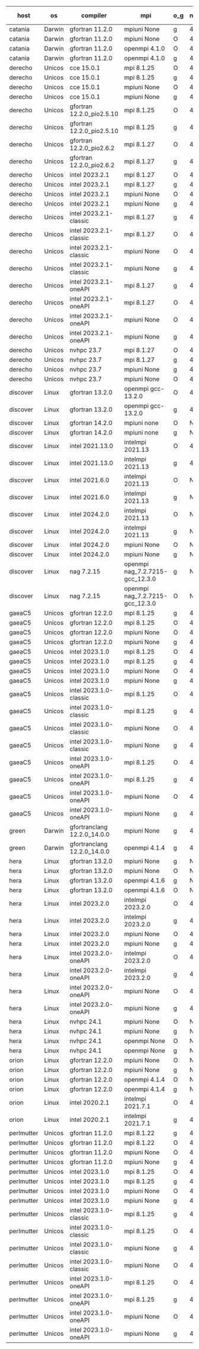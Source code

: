 

| host     | os       | compiler                              | mpi                      | o_g        | netcdf        | build       | u_pass          | u_fail          | s_pass            | s_fail            | e_pass             | e_fail             | nuopc_pass       | nuopc_fail       | artifacts link          |
|----------|----------|---------------------------------------|--------------------------|------------|---------------|-------------|-----------------|-----------------|-------------------|-------------------|--------------------|--------------------|------------------|------------------|-------------------------|
| catania | Darwin | gfortran 11.2.0 | mpiuni None  | g | 4.7.4  | PASS | 12530 | 0 | 9 | 0 | 44 | 0 | None | None | <a href="https://github.com/esmf-org/esmf-test-artifacts/tree/475ad2c5ee7b7b5dd45f82b855e74c47be566253/develop/gfortran/11.2.0/g/mpiuni/None" target="_blank">475ad2c</a> | 
| catania | Darwin | gfortran 11.2.0 | mpiuni None  | O | 4.7.4  | PASS | 12530 | 0 | 9 | 0 | 44 | 0 | None | None | <a href="https://github.com/esmf-org/esmf-test-artifacts/tree/fb8dc35525acce919ae01833355f649466c7b133/develop/gfortran/11.2.0/O/mpiuni/None" target="_blank">fb8dc35</a> | 
| catania | Darwin | gfortran 11.2.0 | openmpi 4.1.0  | O | 4.7.4  | PASS | 14197 | 3 | 51 | 0 | 81 | 0 | 56 | 0 | <a href="https://github.com/esmf-org/esmf-test-artifacts/tree/eebcd8e94a9e4f47d53893c978488d6db0972db1/develop/gfortran/11.2.0/O/openmpi/4.1.0" target="_blank">eebcd8e</a> | 
| catania | Darwin | gfortran 11.2.0 | openmpi 4.1.0  | g | 4.7.4  | PASS | 14197 | 3 | 51 | 0 | 81 | 0 | 56 | 0 | <a href="https://github.com/esmf-org/esmf-test-artifacts/tree/3ea79c72556474a2a52c6c211a4695055595acae/develop/gfortran/11.2.0/g/openmpi/4.1.0" target="_blank">3ea79c7</a> | 
| derecho | Unicos | cce 15.0.1 | mpi 8.1.25  | O | 4.9.2  | PASS | 14122 | 78 | 51 | 0 | 81 | 0 | 56 | 0 | <a href="https://github.com/esmf-org/esmf-test-artifacts/tree/5ab5c7a804a61adfd3df32a63385fb30eb2e0af2/develop/cce/15.0.1/O/mpi/8.1.25" target="_blank">5ab5c7a</a> | 
| derecho | Unicos | cce 15.0.1 | mpi 8.1.25  | g | 4.9.2  | PASS | 14124 | 76 | 51 | 0 | 81 | 0 | 56 | 0 | <a href="https://github.com/esmf-org/esmf-test-artifacts/tree/e621bff54e6fafc43170dcbe29f07536dc4cc289/develop/cce/15.0.1/g/mpi/8.1.25" target="_blank">e621bff</a> | 
| derecho | Unicos | cce 15.0.1 | mpiuni None  | O | 4.9.2  | PASS | 12295 | 235 | 9 | 0 | 44 | 0 | None | None | <a href="https://github.com/esmf-org/esmf-test-artifacts/tree/b2b4da8137abd8a1ef6200ab03994afb2b374b83/develop/cce/15.0.1/O/mpiuni/None" target="_blank">b2b4da8</a> | 
| derecho | Unicos | cce 15.0.1 | mpiuni None  | g | 4.9.2  | PASS | 12454 | 76 | 9 | 0 | 44 | 0 | None | None | <a href="https://github.com/esmf-org/esmf-test-artifacts/tree/f6347f7a22144864ae835087780ebbd9ec6156ef/develop/cce/15.0.1/g/mpiuni/None" target="_blank">f6347f7</a> | 
| derecho | Unicos | gfortran 12.2.0_pio2.5.10 | mpi 8.1.25  | O | 4.9.2  | PASS | 14200 | 0 | 51 | 0 | 81 | 0 | 56 | 0 | <a href="https://github.com/esmf-org/esmf-test-artifacts/tree/efcd84ea9c16fe6787d1fbb058f1f242848aa7c8/develop/gfortran/12.2.0_pio2.5.10/O/mpi/8.1.25" target="_blank">efcd84e</a> | 
| derecho | Unicos | gfortran 12.2.0_pio2.5.10 | mpi 8.1.25  | g | 4.9.2  | PASS | 14200 | 0 | 51 | 0 | 81 | 0 | 56 | 0 | <a href="https://github.com/esmf-org/esmf-test-artifacts/tree/7cf81ffded635b9467c71e839079eede4b54e885/develop/gfortran/12.2.0_pio2.5.10/g/mpi/8.1.25" target="_blank">7cf81ff</a> | 
| derecho | Unicos | gfortran 12.2.0_pio2.6.2 | mpi 8.1.27  | O | 4.9.2  | PASS | 14200 | 0 | 51 | 0 | 81 | 0 | 56 | 0 | <a href="https://github.com/esmf-org/esmf-test-artifacts/tree/7d99d8c78b96abdc873896a0cbda89b3d473e565/develop/gfortran/12.2.0_pio2.6.2/O/mpi/8.1.27" target="_blank">7d99d8c</a> | 
| derecho | Unicos | gfortran 12.2.0_pio2.6.2 | mpi 8.1.27  | g | 4.9.2  | PASS | 14200 | 0 | 51 | 0 | 81 | 0 | 56 | 0 | <a href="https://github.com/esmf-org/esmf-test-artifacts/tree/da975c1286085020aa81f24ee258f341c77e7ed6/develop/gfortran/12.2.0_pio2.6.2/g/mpi/8.1.27" target="_blank">da975c1</a> | 
| derecho | Unicos | intel 2023.2.1 | mpi 8.1.27  | O | 4.9.2  | PASS | 14200 | 0 | 51 | 0 | 81 | 0 | 57 | 0 | <a href="https://github.com/esmf-org/esmf-test-artifacts/tree/debf138fca12be9f527a86d72154bfb768f38022/develop/intel/2023.2.1/O/mpi/8.1.27" target="_blank">debf138</a> | 
| derecho | Unicos | intel 2023.2.1 | mpi 8.1.27  | g | 4.9.2  | PASS | 14200 | 0 | 51 | 0 | 81 | 0 | 57 | 0 | <a href="https://github.com/esmf-org/esmf-test-artifacts/tree/0db8c8c53ab9ff760556651f7f7c5eb9ca617510/develop/intel/2023.2.1/g/mpi/8.1.27" target="_blank">0db8c8c</a> | 
| derecho | Unicos | intel 2023.2.1 | mpiuni None  | O | 4.9.2  | PASS | 12530 | 0 | 9 | 0 | 44 | 0 | None | None | <a href="https://github.com/esmf-org/esmf-test-artifacts/tree/a8439d0896605c214f2fbb9417374a361dbfdace/develop/intel/2023.2.1/O/mpiuni/None" target="_blank">a8439d0</a> | 
| derecho | Unicos | intel 2023.2.1 | mpiuni None  | g | 4.9.2  | PASS | None | None | None | None | None | None | None | None | <a href="https://github.com/esmf-org/esmf-test-artifacts/tree/5c848f972f4ff19a7819efddfbeb844077f1ba87/develop/intel/2023.2.1/g/mpiuni/None" target="_blank">5c848f9</a> | 
| derecho | Unicos | intel 2023.2.1-classic | mpi 8.1.27  | g | 4.9.2  | PASS | 14200 | 0 | 51 | 0 | 81 | 0 | 56 | 0 | <a href="https://github.com/esmf-org/esmf-test-artifacts/tree/d7f87a9e3e5f62d6ecae88bccfaec5553208595f/develop/intel/2023.2.1-classic/g/mpi/8.1.27" target="_blank">d7f87a9</a> | 
| derecho | Unicos | intel 2023.2.1-classic | mpi 8.1.27  | O | 4.9.2  | PASS | 14200 | 0 | 51 | 0 | 81 | 0 | 56 | 0 | <a href="https://github.com/esmf-org/esmf-test-artifacts/tree/937d2233d76028c8633f12411409046027be077b/develop/intel/2023.2.1-classic/O/mpi/8.1.27" target="_blank">937d223</a> | 
| derecho | Unicos | intel 2023.2.1-classic | mpiuni None  | O | 4.9.2  | PASS | 12530 | 0 | 9 | 0 | 44 | 0 | None | None | <a href="https://github.com/esmf-org/esmf-test-artifacts/tree/f2d1466af2fce9645a5798066ef769718c57d884/develop/intel/2023.2.1-classic/O/mpiuni/None" target="_blank">f2d1466</a> | 
| derecho | Unicos | intel 2023.2.1-classic | mpiuni None  | g | 4.9.2  | PASS | 12530 | 0 | 9 | 0 | 44 | 0 | None | None | <a href="https://github.com/esmf-org/esmf-test-artifacts/tree/f71bb4e78063a77a2976ddbf5a4dfbca459aafd2/develop/intel/2023.2.1-classic/g/mpiuni/None" target="_blank">f71bb4e</a> | 
| derecho | Unicos | intel 2023.2.1-oneAPI | mpi 8.1.27  | g | 4.9.2  | PASS | 14200 | 0 | 51 | 0 | 81 | 0 | 56 | 0 | <a href="https://github.com/esmf-org/esmf-test-artifacts/tree/3af31fe8596ad974a685c4dd405e8758bebe2447/develop/intel/2023.2.1-oneAPI/g/mpi/8.1.27" target="_blank">3af31fe</a> | 
| derecho | Unicos | intel 2023.2.1-oneAPI | mpi 8.1.27  | O | 4.9.2  | PASS | 14200 | 0 | 50 | 1 | 81 | 0 | 56 | 0 | <a href="https://github.com/esmf-org/esmf-test-artifacts/tree/8ede3a61af8f9eeb105a9c00af2870a19b35dbc8/develop/intel/2023.2.1-oneAPI/O/mpi/8.1.27" target="_blank">8ede3a6</a> | 
| derecho | Unicos | intel 2023.2.1-oneAPI | mpiuni None  | O | 4.9.2  | PASS | 12530 | 0 | 9 | 0 | 44 | 0 | None | None | <a href="https://github.com/esmf-org/esmf-test-artifacts/tree/b7195c99106364fe98030163b599dee158b757a4/develop/intel/2023.2.1-oneAPI/O/mpiuni/None" target="_blank">b7195c9</a> | 
| derecho | Unicos | intel 2023.2.1-oneAPI | mpiuni None  | g | 4.9.2  | PASS | 12530 | 0 | 9 | 0 | 44 | 0 | None | None | <a href="https://github.com/esmf-org/esmf-test-artifacts/tree/d1feafe59151db4aa5b5278accedb8f11a3c79d2/develop/intel/2023.2.1-oneAPI/g/mpiuni/None" target="_blank">d1feafe</a> | 
| derecho | Unicos | nvhpc 23.7 | mpi 8.1.27  | O | 4.9.2  | PASS | 14200 | 0 | 51 | 0 | 81 | 0 | 56 | 0 | <a href="https://github.com/esmf-org/esmf-test-artifacts/tree/90819da8a58064aba2fb742d921d6a357f8208bc/develop/nvhpc/23.7/O/mpi/8.1.27" target="_blank">90819da</a> | 
| derecho | Unicos | nvhpc 23.7 | mpi 8.1.27  | g | 4.9.2  | PASS | 14200 | 0 | 51 | 0 | 81 | 0 | 56 | 0 | <a href="https://github.com/esmf-org/esmf-test-artifacts/tree/42827add8ca5a574fa59733615f81c20729f613b/develop/nvhpc/23.7/g/mpi/8.1.27" target="_blank">42827ad</a> | 
| derecho | Unicos | nvhpc 23.7 | mpiuni None  | g | 4.9.2  | PASS | 12530 | 0 | 9 | 0 | 44 | 0 | None | None | <a href="https://github.com/esmf-org/esmf-test-artifacts/tree/8a442201d77feddda6ae0738365ae4bfe2d8df6b/develop/nvhpc/23.7/g/mpiuni/None" target="_blank">8a44220</a> | 
| derecho | Unicos | nvhpc 23.7 | mpiuni None  | O | 4.9.2  | PASS | 12530 | 0 | 9 | 0 | 44 | 0 | None | None | <a href="https://github.com/esmf-org/esmf-test-artifacts/tree/b439c5cc495175655305cd8f23f7f89bb77fb5da/develop/nvhpc/23.7/O/mpiuni/None" target="_blank">b439c5c</a> | 
| discover | Linux | gfortran 13.2.0 | openmpi gcc-13.2.0  | O | 4.9.2  | PASS | 14200 | 0 | 51 | 0 | 81 | 0 | 56 | 0 | <a href="https://github.com/esmf-org/esmf-test-artifacts/tree/5813253c2c61f1cf3e0053aa9e7e1d9839cbe7e0/develop/gfortran/13.2.0/O/openmpi/gcc-13.2.0" target="_blank">5813253</a> | 
| discover | Linux | gfortran 13.2.0 | openmpi gcc-13.2.0  | g | 4.9.2  | PASS | 14200 | 0 | 51 | 0 | 81 | 0 | 56 | 0 | <a href="https://github.com/esmf-org/esmf-test-artifacts/tree/347ae23f5e5a5a0283c86656b0c34d2808e9557f/develop/gfortran/13.2.0/g/openmpi/gcc-13.2.0" target="_blank">347ae23</a> | 
| discover | Linux | gfortran 14.2.0 | mpiuni none  | O | None  | PASS | 12530 | 0 | 9 | 0 | 44 | 0 | None | None | <a href="https://github.com/esmf-org/esmf-test-artifacts/tree/03ea36efe197fd27be13d4dd88ee5326297b2a11/develop/gfortran/14.2.0/O/mpiuni/none" target="_blank">03ea36e</a> | 
| discover | Linux | gfortran 14.2.0 | mpiuni none  | g | None  | PASS | 12530 | 0 | 9 | 0 | 44 | 0 | None | None | <a href="https://github.com/esmf-org/esmf-test-artifacts/tree/d194d83f4a59725e2b7c1c39ddb05c329394fb19/develop/gfortran/14.2.0/g/mpiuni/none" target="_blank">d194d83</a> | 
| discover | Linux | intel 2021.13.0 | intelmpi 2021.13  | O | 4.9.2  | PASS | 14200 | 0 | 51 | 0 | 81 | 0 | 56 | 0 | <a href="https://github.com/esmf-org/esmf-test-artifacts/tree/f7c7033ac54e9f576f08d23aa1ec88038684578c/develop/intel/2021.13.0/O/intelmpi/2021.13" target="_blank">f7c7033</a> | 
| discover | Linux | intel 2021.13.0 | intelmpi 2021.13  | g | 4.9.2  | PASS | 14200 | 0 | 51 | 0 | 81 | 0 | 56 | 0 | <a href="https://github.com/esmf-org/esmf-test-artifacts/tree/017c721af4a85dc0fd4c5639cfd9c7046e270793/develop/intel/2021.13.0/g/intelmpi/2021.13" target="_blank">017c721</a> | 
| discover | Linux | intel 2021.6.0 | intelmpi 2021.13  | O | None  | PASS | 14200 | 0 | 51 | 0 | 81 | 0 | 56 | 0 | <a href="https://github.com/esmf-org/esmf-test-artifacts/tree/c95da0f2e00aaa71723650204aacf324bfe43932/develop/intel/2021.6.0/O/intelmpi/2021.13" target="_blank">c95da0f</a> | 
| discover | Linux | intel 2021.6.0 | intelmpi 2021.13  | g | None  | PASS | 14200 | 0 | 51 | 0 | 81 | 0 | 56 | 0 | <a href="https://github.com/esmf-org/esmf-test-artifacts/tree/da51432031bc2920ede3f9545d6448f8f8a54b8c/develop/intel/2021.6.0/g/intelmpi/2021.13" target="_blank">da51432</a> | 
| discover | Linux | intel 2024.2.0 | intelmpi 2021.13  | O | None  | PASS | 14200 | 0 | 51 | 0 | 81 | 0 | 56 | 0 | <a href="https://github.com/esmf-org/esmf-test-artifacts/tree/d9702df7197d5d95dfc407d8bf6d83506bf7866a/develop/intel/2024.2.0/O/intelmpi/2021.13" target="_blank">d9702df</a> | 
| discover | Linux | intel 2024.2.0 | intelmpi 2021.13  | g | None  | PASS | 14199 | 1 | 51 | 0 | 81 | 0 | 56 | 0 | <a href="https://github.com/esmf-org/esmf-test-artifacts/tree/4560f5ca3bf70184ec9169f192bc80fb6faed05c/develop/intel/2024.2.0/g/intelmpi/2021.13" target="_blank">4560f5c</a> | 
| discover | Linux | intel 2024.2.0 | mpiuni None  | O | None  | PASS | 12530 | 0 | 9 | 0 | 44 | 0 | None | None | <a href="https://github.com/esmf-org/esmf-test-artifacts/tree/16e5c49fdc7820d8be0e9aff0e99bc71c4132b19/develop/intel/2024.2.0/O/mpiuni/None" target="_blank">16e5c49</a> | 
| discover | Linux | intel 2024.2.0 | mpiuni None  | g | None  | PASS | 12529 | 1 | 9 | 0 | 44 | 0 | None | None | <a href="https://github.com/esmf-org/esmf-test-artifacts/tree/4d7e4ea48e239541b53ccfaa3657c044e2bab5d5/develop/intel/2024.2.0/g/mpiuni/None" target="_blank">4d7e4ea</a> | 
| discover | Linux | nag 7.2.15 | openmpi nag_7.2.7215-gcc_12.3.0  | g | None  | PASS | 14200 | 0 | 51 | 0 | 81 | 0 | 4 | 52 | <a href="https://github.com/esmf-org/esmf-test-artifacts/tree/e6280dead6b8e3a5c6148c4c9b99c07184a05324/develop/nag/7.2.15/g/openmpi/nag_7.2.7215-gcc_12.3.0" target="_blank">e6280de</a> | 
| discover | Linux | nag 7.2.15 | openmpi nag_7.2.7215-gcc_12.3.0  | O | None  | PASS | 14199 | 1 | 51 | 0 | 81 | 0 | 4 | 52 | <a href="https://github.com/esmf-org/esmf-test-artifacts/tree/bf22a31dd9853c6840fffba53411dd64dd215685/develop/nag/7.2.15/O/openmpi/nag_7.2.7215-gcc_12.3.0" target="_blank">bf22a31</a> | 
| gaeaC5 | Unicos | gfortran 12.2.0 | mpi 8.1.25  | g | 4.9.0  | PASS | None | None | None | None | None | None | None | None | <a href="https://github.com/esmf-org/esmf-test-artifacts/tree/95179fbc2d9c7974fbb6ede781ac2771bbafc180/develop/gfortran/12.2.0/g/mpi/8.1.25" target="_blank">95179fb</a> | 
| gaeaC5 | Unicos | gfortran 12.2.0 | mpi 8.1.25  | O | 4.9.0  | PASS | 14200 | 0 | 51 | 0 | 81 | 0 | 56 | 0 | <a href="https://github.com/esmf-org/esmf-test-artifacts/tree/3db0cd65c4aed53250421292c3a117ebb62f86bc/develop/gfortran/12.2.0/O/mpi/8.1.25" target="_blank">3db0cd6</a> | 
| gaeaC5 | Unicos | gfortran 12.2.0 | mpiuni None  | O | 4.9.0  | PASS | 12530 | 0 | 9 | 0 | 44 | 0 | None | None | <a href="https://github.com/esmf-org/esmf-test-artifacts/tree/db5f33d9e65723b381475116508439c74776c0cb/develop/gfortran/12.2.0/O/mpiuni/None" target="_blank">db5f33d</a> | 
| gaeaC5 | Unicos | gfortran 12.2.0 | mpiuni None  | g | 4.9.0  | PASS | 12530 | 0 | 9 | 0 | 44 | 0 | None | None | <a href="https://github.com/esmf-org/esmf-test-artifacts/tree/e9d7f8156293b7c4470b278e4bdbbd96a8627b38/develop/gfortran/12.2.0/g/mpiuni/None" target="_blank">e9d7f81</a> | 
| gaeaC5 | Unicos | intel 2023.1.0 | mpi 8.1.25  | O | 4.9.0  | PASS | 14200 | 0 | 51 | 0 | 81 | 0 | 56 | 0 | <a href="https://github.com/esmf-org/esmf-test-artifacts/tree/0d08195ef904776b4f04f386059e2ceb22a07eac/develop/intel/2023.1.0/O/mpi/8.1.25" target="_blank">0d08195</a> | 
| gaeaC5 | Unicos | intel 2023.1.0 | mpi 8.1.25  | g | 4.9.0  | PASS | 14200 | 0 | 51 | 0 | 81 | 0 | 56 | 0 | <a href="https://github.com/esmf-org/esmf-test-artifacts/tree/a9e32545650c799c96965294c96122947a3e2fcf/develop/intel/2023.1.0/g/mpi/8.1.25" target="_blank">a9e3254</a> | 
| gaeaC5 | Unicos | intel 2023.1.0 | mpiuni None  | O | 4.9.0  | PASS | 12530 | 0 | 9 | 0 | 44 | 0 | None | None | <a href="https://github.com/esmf-org/esmf-test-artifacts/tree/bd208efaab73fd873e2f3166f96d94f0f592aa08/develop/intel/2023.1.0/O/mpiuni/None" target="_blank">bd208ef</a> | 
| gaeaC5 | Unicos | intel 2023.1.0 | mpiuni None  | g | 4.9.0  | PASS | None | None | None | None | None | None | None | None | <a href="https://github.com/esmf-org/esmf-test-artifacts/tree/43eec285b0b11a59b3ed6a73ad7a5a6b972ffbc8/develop/intel/2023.1.0/g/mpiuni/None" target="_blank">43eec28</a> | 
| gaeaC5 | Unicos | intel 2023.1.0-classic | mpi 8.1.25  | O | 4.9.0  | PASS | None | None | None | None | None | None | None | None | <a href="https://github.com/esmf-org/esmf-test-artifacts/tree/12eeeccdd859f01fb8939859a5f41a1d765bb7c9/develop/intel/2023.1.0-classic/O/mpi/8.1.25" target="_blank">12eeecc</a> | 
| gaeaC5 | Unicos | intel 2023.1.0-classic | mpi 8.1.25  | g | 4.9.0  | PASS | None | None | None | None | None | None | None | None | <a href="https://github.com/esmf-org/esmf-test-artifacts/tree/7c18a4065154af3a0be749efd03fd84752a6beba/develop/intel/2023.1.0-classic/g/mpi/8.1.25" target="_blank">7c18a40</a> | 
| gaeaC5 | Unicos | intel 2023.1.0-classic | mpiuni None  | O | 4.9.0  | PASS | 12530 | 0 | 9 | 0 | 44 | 0 | None | None | <a href="https://github.com/esmf-org/esmf-test-artifacts/tree/0f900268740ec92b4db373a5e06d1de44ffe7890/develop/intel/2023.1.0-classic/O/mpiuni/None" target="_blank">0f90026</a> | 
| gaeaC5 | Unicos | intel 2023.1.0-classic | mpiuni None  | g | 4.9.0  | PASS | None | None | None | None | None | None | None | None | <a href="https://github.com/esmf-org/esmf-test-artifacts/tree/fac13c1dc880c4c94237f491d8643c669184d713/develop/intel/2023.1.0-classic/g/mpiuni/None" target="_blank">fac13c1</a> | 
| gaeaC5 | Unicos | intel 2023.1.0-oneAPI | mpi 8.1.25  | O | 4.9.0  | PASS | 14200 | 0 | 50 | 1 | 81 | 0 | 46 | 10 | <a href="https://github.com/esmf-org/esmf-test-artifacts/tree/fc13df9402d97c6cb7b8d6c3634ed9177904d8d8/develop/intel/2023.1.0-oneAPI/O/mpi/8.1.25" target="_blank">fc13df9</a> | 
| gaeaC5 | Unicos | intel 2023.1.0-oneAPI | mpi 8.1.25  | g | 4.9.0  | PASS | None | None | None | None | None | None | None | None | <a href="https://github.com/esmf-org/esmf-test-artifacts/tree/97649935e3d69b0ec3dc677d65c9e2995cd78b21/develop/intel/2023.1.0-oneAPI/g/mpi/8.1.25" target="_blank">9764993</a> | 
| gaeaC5 | Unicos | intel 2023.1.0-oneAPI | mpiuni None  | O | 4.9.0  | PASS | 12530 | 0 | 9 | 0 | 44 | 0 | None | None | <a href="https://github.com/esmf-org/esmf-test-artifacts/tree/ccc7d899c5910e365017aadcbb5e12981b7c3dcf/develop/intel/2023.1.0-oneAPI/O/mpiuni/None" target="_blank">ccc7d89</a> | 
| gaeaC5 | Unicos | intel 2023.1.0-oneAPI | mpiuni None  | g | 4.9.0  | PASS | 12530 | 0 | 9 | 0 | 44 | 0 | None | None | <a href="https://github.com/esmf-org/esmf-test-artifacts/tree/abfd891a55a1a3d5823070c90cfb518c42370de3/develop/intel/2023.1.0-oneAPI/g/mpiuni/None" target="_blank">abfd891</a> | 
| green | Darwin | gfortranclang 12.2.0_14.0.0 | mpiuni None  | g | 4.9.2  | PASS | None | None | None | None | None | None | None | None | <a href="https://github.com/esmf-org/esmf-test-artifacts/tree/409b38e96081f6545a8244284d2cb15c1d61334c/develop/gfortranclang/12.2.0_14.0.0/g/mpiuni/None" target="_blank">409b38e</a> | 
| green | Darwin | gfortranclang 12.2.0_14.0.0 | openmpi 4.1.4  | g | 4.9.2  | PASS | 14200 | 0 | 51 | 0 | 81 | 0 | 57 | 0 | <a href="https://github.com/esmf-org/esmf-test-artifacts/tree/28089a800e3224801608fe9e3dfc38ed3afd8d4d/develop/gfortranclang/12.2.0_14.0.0/g/openmpi/4.1.4" target="_blank">28089a8</a> | 
| hera | Linux | gfortran 13.2.0 | mpiuni None  | g | None  | PASS | 12530 | 0 | 9 | 0 | 44 | 0 | None | None | <a href="https://github.com/esmf-org/esmf-test-artifacts/tree/e1be427965da4c8f86a0bc9ff1c5dc95167be591/develop/gfortran/13.2.0/g/mpiuni/None" target="_blank">e1be427</a> | 
| hera | Linux | gfortran 13.2.0 | mpiuni None  | O | None  | PASS | 12530 | 0 | 9 | 0 | 44 | 0 | None | None | <a href="https://github.com/esmf-org/esmf-test-artifacts/tree/e1abba1d42f02c5a6dc43faf75070e0d7857fb7d/develop/gfortran/13.2.0/O/mpiuni/None" target="_blank">e1abba1</a> | 
| hera | Linux | gfortran 13.2.0 | openmpi 4.1.6  | g | None  | PASS | 14200 | 0 | 51 | 0 | 81 | 0 | 56 | 0 | <a href="https://github.com/esmf-org/esmf-test-artifacts/tree/0f9de0b741057973f3cc54514246309383184efd/develop/gfortran/13.2.0/g/openmpi/4.1.6" target="_blank">0f9de0b</a> | 
| hera | Linux | gfortran 13.2.0 | openmpi 4.1.6  | O | None  | PASS | 14200 | 0 | 51 | 0 | 81 | 0 | 56 | 0 | <a href="https://github.com/esmf-org/esmf-test-artifacts/tree/a871a54ea3592d7ff13b2b775927cf1eb17b12b2/develop/gfortran/13.2.0/O/openmpi/4.1.6" target="_blank">a871a54</a> | 
| hera | Linux | intel 2023.2.0 | intelmpi 2023.2.0  | O | 4.7.0  | PASS | 14200 | 0 | 51 | 0 | 81 | 0 | 56 | 0 | <a href="https://github.com/esmf-org/esmf-test-artifacts/tree/34f865b2fa2add41bf6b89efd8ffc1ad26568af2/develop/intel/2023.2.0/O/intelmpi/2023.2.0" target="_blank">34f865b</a> | 
| hera | Linux | intel 2023.2.0 | intelmpi 2023.2.0  | g | 4.7.0  | PASS | 14200 | 0 | 51 | 0 | 81 | 0 | 56 | 0 | <a href="https://github.com/esmf-org/esmf-test-artifacts/tree/9f0ad80e5f44f92592748fa7af34d5b840304405/develop/intel/2023.2.0/g/intelmpi/2023.2.0" target="_blank">9f0ad80</a> | 
| hera | Linux | intel 2023.2.0 | mpiuni None  | O | 4.7.0  | PASS | 12530 | 0 | 9 | 0 | 44 | 0 | None | None | <a href="https://github.com/esmf-org/esmf-test-artifacts/tree/689d7b67cef18946b0074d916f0edb9a82da26f4/develop/intel/2023.2.0/O/mpiuni/None" target="_blank">689d7b6</a> | 
| hera | Linux | intel 2023.2.0 | mpiuni None  | g | 4.7.0  | PASS | 12530 | 0 | 9 | 0 | 44 | 0 | None | None | <a href="https://github.com/esmf-org/esmf-test-artifacts/tree/8ee39534e8066c050a952b11e49cf0a7c951719d/develop/intel/2023.2.0/g/mpiuni/None" target="_blank">8ee3953</a> | 
| hera | Linux | intel 2023.2.0-oneAPI | intelmpi 2023.2.0  | O | 4.7.0  | PASS | 14200 | 0 | 50 | 1 | 81 | 0 | 56 | 0 | <a href="https://github.com/esmf-org/esmf-test-artifacts/tree/b05b20e64d29a2c5b0dcb7a003eadc2eb7a97528/develop/intel/2023.2.0-oneAPI/O/intelmpi/2023.2.0" target="_blank">b05b20e</a> | 
| hera | Linux | intel 2023.2.0-oneAPI | intelmpi 2023.2.0  | g | 4.7.0  | PASS | 14200 | 0 | 51 | 0 | 81 | 0 | 56 | 0 | <a href="https://github.com/esmf-org/esmf-test-artifacts/tree/722860ec142386e9f85195340834c434f46b2bae/develop/intel/2023.2.0-oneAPI/g/intelmpi/2023.2.0" target="_blank">722860e</a> | 
| hera | Linux | intel 2023.2.0-oneAPI | mpiuni None  | O | 4.7.0  | PASS | 12530 | 0 | 9 | 0 | 44 | 0 | None | None | <a href="https://github.com/esmf-org/esmf-test-artifacts/tree/5920d8b98d038e78c62670609f551ca822c382a6/develop/intel/2023.2.0-oneAPI/O/mpiuni/None" target="_blank">5920d8b</a> | 
| hera | Linux | intel 2023.2.0-oneAPI | mpiuni None  | g | 4.7.0  | PASS | 12530 | 0 | 9 | 0 | 44 | 0 | None | None | <a href="https://github.com/esmf-org/esmf-test-artifacts/tree/a8e45c532130907e726ca725468421e4c121603c/develop/intel/2023.2.0-oneAPI/g/mpiuni/None" target="_blank">a8e45c5</a> | 
| hera | Linux | nvhpc 24.1 | mpiuni None  | O | None  | PASS | 12530 | 0 | 9 | 0 | 44 | 0 | None | None | <a href="https://github.com/esmf-org/esmf-test-artifacts/tree/65ef0e3d7c098dae3815949f24c662c0e50dc628/develop/nvhpc/24.1/O/mpiuni/None" target="_blank">65ef0e3</a> | 
| hera | Linux | nvhpc 24.1 | mpiuni None  | g | None  | PASS | 12530 | 0 | 9 | 0 | 44 | 0 | None | None | <a href="https://github.com/esmf-org/esmf-test-artifacts/tree/410c95082fc4f502a1e34887f63b9cd17e1e2a97/develop/nvhpc/24.1/g/mpiuni/None" target="_blank">410c950</a> | 
| hera | Linux | nvhpc 24.1 | openmpi None  | O | None  | PASS | 14200 | 0 | 51 | 0 | 81 | 0 | 56 | 0 | <a href="https://github.com/esmf-org/esmf-test-artifacts/tree/c4ff341e48702f16e136d39e3c8b86003cbce47b/develop/nvhpc/24.1/O/openmpi/None" target="_blank">c4ff341</a> | 
| hera | Linux | nvhpc 24.1 | openmpi None  | g | None  | PASS | None | None | None | None | None | None | None | None | <a href="https://github.com/esmf-org/esmf-test-artifacts/tree/8ee626f2b7c39e0ec8a4f1953ae8f8f9ce839b24/develop/nvhpc/24.1/g/openmpi/None" target="_blank">8ee626f</a> | 
| orion | Linux | gfortran 12.2.0 | mpiuni None  | O | None  | PASS | 12530 | 0 | 9 | 0 | 44 | 0 | None | None | <a href="https://github.com/esmf-org/esmf-test-artifacts/tree/e45706fabfd5431ae5a05e4cf832a27a3ba3d37b/develop/gfortran/12.2.0/O/mpiuni/None" target="_blank">e45706f</a> | 
| orion | Linux | gfortran 12.2.0 | mpiuni None  | g | None  | PASS | 12530 | 0 | 9 | 0 | 44 | 0 | None | None | <a href="https://github.com/esmf-org/esmf-test-artifacts/tree/76189cb44c207dcebaba6e6e8c39d04b23d96f1f/develop/gfortran/12.2.0/g/mpiuni/None" target="_blank">76189cb</a> | 
| orion | Linux | gfortran 12.2.0 | openmpi 4.1.4  | O | None  | PASS | 14200 | 0 | 51 | 0 | 81 | 0 | 44 | 12 | <a href="https://github.com/esmf-org/esmf-test-artifacts/tree/e2ed05ebcf21dcc28b733f1a3b120621cd0a8605/develop/gfortran/12.2.0/O/openmpi/4.1.4" target="_blank">e2ed05e</a> | 
| orion | Linux | gfortran 12.2.0 | openmpi 4.1.4  | g | None  | PASS | 14200 | 0 | 51 | 0 | 81 | 0 | 44 | 12 | <a href="https://github.com/esmf-org/esmf-test-artifacts/tree/4fd0969783a24f7fbf87a702959bc229bd42d050/develop/gfortran/12.2.0/g/openmpi/4.1.4" target="_blank">4fd0969</a> | 
| orion | Linux | intel 2020.2.1 | intelmpi 2021.7.1  | O | 4.9.2  | PASS | 14200 | 0 | 51 | 0 | 81 | 0 | 44 | 12 | <a href="https://github.com/esmf-org/esmf-test-artifacts/tree/bbd93b3a95f15a31237731cd44987dd1afda6565/develop/intel/2020.2.1/O/intelmpi/2021.7.1" target="_blank">bbd93b3</a> | 
| orion | Linux | intel 2020.2.1 | intelmpi 2021.7.1  | g | 4.9.2  | PASS | 14200 | 0 | 51 | 0 | 81 | 0 | 44 | 12 | <a href="https://github.com/esmf-org/esmf-test-artifacts/tree/14018213853a6659c36e897f8a24ea3b568b9167/develop/intel/2020.2.1/g/intelmpi/2021.7.1" target="_blank">1401821</a> | 
| perlmutter | Unicos | gfortran 11.2.0 | mpi 8.1.22  | g | 4.9.0  | PASS | 14200 | 0 | 51 | 0 | 81 | 0 | 56 | 0 | <a href="https://github.com/esmf-org/esmf-test-artifacts/tree/3d1255b5eceee6b5b8ed1a6bb4a90d862ec5c9f9/develop/gfortran/11.2.0/g/mpi/8.1.22" target="_blank">3d1255b</a> | 
| perlmutter | Unicos | gfortran 11.2.0 | mpi 8.1.22  | O | 4.9.0  | PASS | 14200 | 0 | 51 | 0 | 81 | 0 | 56 | 0 | <a href="https://github.com/esmf-org/esmf-test-artifacts/tree/8f6990330101575656c02023a299e1aaddd997ac/develop/gfortran/11.2.0/O/mpi/8.1.22" target="_blank">8f69903</a> | 
| perlmutter | Unicos | gfortran 11.2.0 | mpiuni None  | O | 4.9.0  | PASS | 12530 | 0 | 9 | 0 | 44 | 0 | None | None | <a href="https://github.com/esmf-org/esmf-test-artifacts/tree/c7fa5bd78998eac6797f0f785ee19dd396b95bb5/develop/gfortran/11.2.0/O/mpiuni/None" target="_blank">c7fa5bd</a> | 
| perlmutter | Unicos | gfortran 11.2.0 | mpiuni None  | g | 4.9.0  | PASS | 12530 | 0 | 9 | 0 | 44 | 0 | None | None | <a href="https://github.com/esmf-org/esmf-test-artifacts/tree/95b53408ab0f7581f78f112887905e2e4531ae3e/develop/gfortran/11.2.0/g/mpiuni/None" target="_blank">95b5340</a> | 
| perlmutter | Unicos | intel 2023.1.0 | mpi 8.1.25  | O | 4.9.0  | PASS | None | None | None | None | None | None | None | None | <a href="https://github.com/esmf-org/esmf-test-artifacts/tree/ff9f35af92fc38c9760101298ea3f3ad4a4468c5/develop/intel/2023.1.0/O/mpi/8.1.25" target="_blank">ff9f35a</a> | 
| perlmutter | Unicos | intel 2023.1.0 | mpi 8.1.25  | g | 4.9.0  | PASS | None | None | None | None | None | None | None | None | <a href="https://github.com/esmf-org/esmf-test-artifacts/tree/5e15e1591cd42af6e8d9f8e7ecc2fa9d1694dd4a/develop/intel/2023.1.0/g/mpi/8.1.25" target="_blank">5e15e15</a> | 
| perlmutter | Unicos | intel 2023.1.0 | mpiuni None  | O | 4.9.0  | PASS | 12530 | 0 | 9 | 0 | 44 | 0 | None | None | <a href="https://github.com/esmf-org/esmf-test-artifacts/tree/e0c97f182fb5172568ed93aa2da172e5da845dd9/develop/intel/2023.1.0/O/mpiuni/None" target="_blank">e0c97f1</a> | 
| perlmutter | Unicos | intel 2023.1.0 | mpiuni None  | g | 4.9.0  | PASS | 12530 | 0 | 9 | 0 | 44 | 0 | None | None | <a href="https://github.com/esmf-org/esmf-test-artifacts/tree/30782edecfb052379259f1c2720d767416dab278/develop/intel/2023.1.0/g/mpiuni/None" target="_blank">30782ed</a> | 
| perlmutter | Unicos | intel 2023.1.0-classic | mpi 8.1.25  | g | 4.9.0  | PASS | 14200 | 0 | 51 | 0 | 81 | 0 | 56 | 0 | <a href="https://github.com/esmf-org/esmf-test-artifacts/tree/6bc9ee8e634a8804ab5d74376bd502624c770a9a/develop/intel/2023.1.0-classic/g/mpi/8.1.25" target="_blank">6bc9ee8</a> | 
| perlmutter | Unicos | intel 2023.1.0-classic | mpi 8.1.25  | O | 4.9.0  | PASS | 14200 | 0 | 51 | 0 | 81 | 0 | 56 | 0 | <a href="https://github.com/esmf-org/esmf-test-artifacts/tree/42b53cb2e71955657fadc51058396eface98c9df/develop/intel/2023.1.0-classic/O/mpi/8.1.25" target="_blank">42b53cb</a> | 
| perlmutter | Unicos | intel 2023.1.0-classic | mpiuni None  | g | 4.9.0  | PASS | 12530 | 0 | 9 | 0 | 44 | 0 | None | None | <a href="https://github.com/esmf-org/esmf-test-artifacts/tree/83bfccffa70d8aafa325663eca948e08f0a16d5a/develop/intel/2023.1.0-classic/g/mpiuni/None" target="_blank">83bfccf</a> | 
| perlmutter | Unicos | intel 2023.1.0-classic | mpiuni None  | O | 4.9.0  | PASS | 12530 | 0 | 9 | 0 | 44 | 0 | None | None | <a href="https://github.com/esmf-org/esmf-test-artifacts/tree/a19c4c783bbf562b0b45d4164286a33f6ef5d430/develop/intel/2023.1.0-classic/O/mpiuni/None" target="_blank">a19c4c7</a> | 
| perlmutter | Unicos | intel 2023.1.0-oneAPI | mpi 8.1.25  | O | 4.9.0  | PASS | None | None | None | None | None | None | None | None | <a href="https://github.com/esmf-org/esmf-test-artifacts/tree/78bace7fbb09dd455b204aa283300889c8a07afc/develop/intel/2023.1.0-oneAPI/O/mpi/8.1.25" target="_blank">78bace7</a> | 
| perlmutter | Unicos | intel 2023.1.0-oneAPI | mpi 8.1.25  | g | 4.9.0  | PASS | None | None | None | None | None | None | None | None | <a href="https://github.com/esmf-org/esmf-test-artifacts/tree/fc6face1e07e64c5c44333c6e92ab6a689e4bbaf/develop/intel/2023.1.0-oneAPI/g/mpi/8.1.25" target="_blank">fc6face</a> | 
| perlmutter | Unicos | intel 2023.1.0-oneAPI | mpiuni None  | O | 4.9.0  | PASS | None | None | None | None | None | None | None | None | <a href="https://github.com/esmf-org/esmf-test-artifacts/tree/1b7d99b2355e80c9c5bea7b3fd46765b1f2d1a1d/develop/intel/2023.1.0-oneAPI/O/mpiuni/None" target="_blank">1b7d99b</a> | 
| perlmutter | Unicos | intel 2023.1.0-oneAPI | mpiuni None  | g | 4.9.0  | PASS | None | None | None | None | None | None | None | None | <a href="https://github.com/esmf-org/esmf-test-artifacts/tree/9d2a529ab45f4d3d9dfc2d81e9d61e3fff99ddc3/develop/intel/2023.1.0-oneAPI/g/mpiuni/None" target="_blank">9d2a529</a> | 
